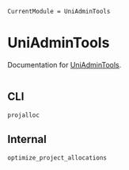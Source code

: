 ```@meta
CurrentModule = UniAdminTools
```

# UniAdminTools

Documentation for [UniAdminTools](https://github.com/MilesCranmer/UniAdminTools.jl).

```@index
```

## CLI

```@docs
projalloc
```

## Internal

```@docs
optimize_project_allocations
```
